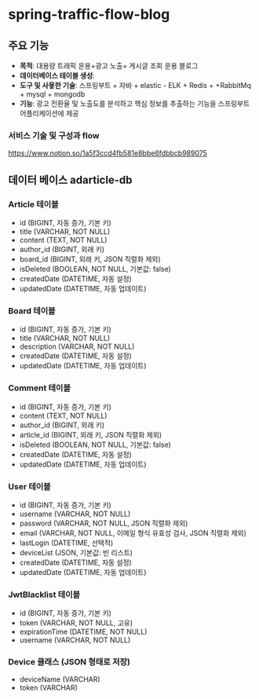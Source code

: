 # spring-traffic-flow-blog

## 주요 기능
- **목적**: 대용량 트래픽 운용+광고 노출+ 게시글 조회 운용 블로그
- **데이터베이스 테이블 생성**: 
- **도구 및 사욯한 기술**: 스프링부트 + 자바 + elastic - ELK + Redis + +RabbitMq + mysql + mongodb 
- **기능**: 광고 전환율 및 노출도를 분석하고 핵심 정보를 추출하는 기능을 스프링부트 어플리케이션에 제공

### 서비스 기술 및 구성과 flow
https://www.notion.so/1a5f3ccd4fb581e8bbe6fdbbcb989075

## 데이터 베이스 adarticle-db
### Article 테이블
- id (BIGINT, 자동 증가, 기본 키)
- title (VARCHAR, NOT NULL)
- content (TEXT, NOT NULL)
- author_id (BIGINT, 외래 키)
- board_id (BIGINT, 외래 키, JSON 직렬화 제외)
- isDeleted (BOOLEAN, NOT NULL, 기본값: false)
- createdDate (DATETIME, 자동 설정)
- updatedDate (DATETIME, 자동 업데이트)

### Board 테이블
- id (BIGINT, 자동 증가, 기본 키)
- title (VARCHAR, NOT NULL)
- description (VARCHAR, NOT NULL)
- createdDate (DATETIME, 자동 설정)
- updatedDate (DATETIME, 자동 업데이트)

### Comment 테이블
- id (BIGINT, 자동 증가, 기본 키)
- content (TEXT, NOT NULL)
- author_id (BIGINT, 외래 키)
- article_id (BIGINT, 외래 키, JSON 직렬화 제외)
- isDeleted (BOOLEAN, NOT NULL, 기본값: false)
- createdDate (DATETIME, 자동 설정)
- updatedDate (DATETIME, 자동 업데이트)

### User 테이블
- id (BIGINT, 자동 증가, 기본 키)
- username (VARCHAR, NOT NULL)
- password (VARCHAR, NOT NULL, JSON 직렬화 제외)
- email (VARCHAR, NOT NULL, 이메일 형식 유효성 검사, JSON 직렬화 제외)
- lastLogin (DATETIME, 선택적)
- deviceList (JSON, 기본값: 빈 리스트)
- createdDate (DATETIME, 자동 설정)
- updatedDate (DATETIME, 자동 업데이트)

### JwtBlacklist 테이블
- id (BIGINT, 자동 증가, 기본 키)
- token (VARCHAR, NOT NULL, 고유)
- expirationTime (DATETIME, NOT NULL)
- username (VARCHAR, NOT NULL)

### Device 클래스 (JSON 형태로 저장)
- deviceName (VARCHAR)
- token (VARCHAR)
